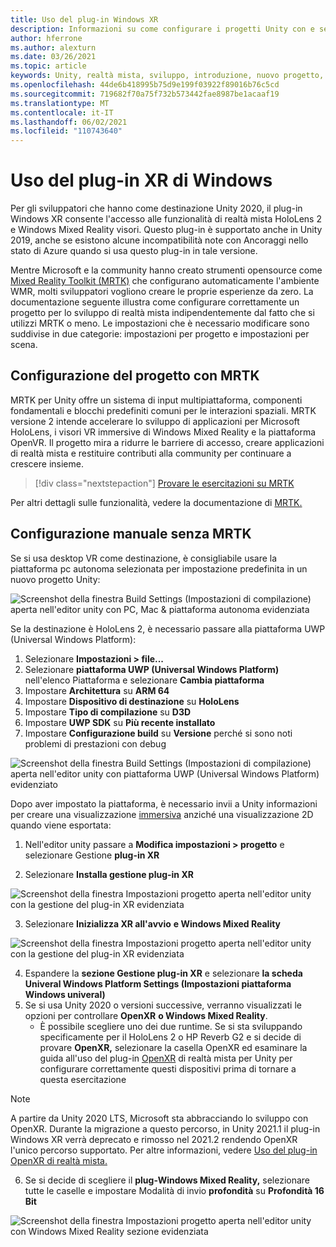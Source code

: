 ```yaml
---
title: Uso del plug-in Windows XR
description: Informazioni su come configurare i progetti Unity con e senza MRTK usando il supporto di Windows XR.
author: hferrone
ms.author: alexturn
ms.date: 03/26/2021
ms.topic: article
keywords: Unity, realtà mista, sviluppo, introduzione, nuovo progetto, Windows Mixed Reality, UWP, XR, prestazioni, legacy, mrtk, windows
ms.openlocfilehash: 44de6b418995b75d9e199f03922f89016b76c5cd
ms.sourcegitcommit: 719682f70a75f732b573442fae8987be1acaaf19
ms.translationtype: MT
ms.contentlocale: it-IT
ms.lasthandoff: 06/02/2021
ms.locfileid: "110743640"
---
```

# <a name="using-windows-xr-plugin"></a>Uso del plug-in XR di Windows

Per gli sviluppatori che hanno come destinazione Unity 2020, il plug-in Windows XR consente l'accesso alle funzionalità di realtà mista HoloLens 2 e Windows Mixed Reality visori.  Questo plug-in è supportato anche in Unity 2019, anche se esistono alcune incompatibilità note con Ancoraggi nello stato di Azure quando si usa questo plug-in in tale versione.

Mentre Microsoft e la community hanno creato strumenti opensource come [Mixed Reality Toolkit (MRTK)](https://microsoft.github.io/MixedRealityToolkit-Unity/Documentation/Installation.html) che configurano automaticamente l'ambiente WMR, molti sviluppatori vogliono creare le proprie esperienze da zero.  La documentazione seguente illustra come configurare correttamente un progetto per lo sviluppo di realtà mista indipendentemente dal fatto che si utilizzi MRTK o meno.  Le impostazioni che è necessario modificare sono suddivise in due categorie: impostazioni per progetto e impostazioni per scena.

## <a name="setting-up-your-project-with-mrtk"></a>Configurazione del progetto con MRTK

MRTK per Unity offre un sistema di input multipiattaforma, componenti fondamentali e blocchi predefiniti comuni per le interazioni spaziali. MRTK versione 2 intende accelerare lo sviluppo di applicazioni per Microsoft HoloLens, i visori VR immersive di Windows Mixed Reality e la piattaforma OpenVR. Il progetto mira a ridurre le barriere di accesso, creare applicazioni di realtà mista e restituire contributi alla community per continuare a crescere insieme.

> [!div class="nextstepaction"]
> [Provare le esercitazioni su MRTK](./tutorials/mr-learning-base-02.md?tabs=winxr)

Per altri dettagli sulle funzionalità, vedere la documentazione di [MRTK.](/windows/mixed-reality/mrtk-unity)

## <a name="manual-setup-without-mrtk"></a>Configurazione manuale senza MRTK

Se si usa desktop VR come destinazione, è consigliabile usare la piattaforma pc autonoma selezionata per impostazione predefinita in un nuovo progetto Unity:

![Screenshot della finestra Build Settings (Impostazioni di compilazione) aperta nell'editor unity con PC, Mac & piattaforma autonoma evidenziata](images/wmr-config-img-3.png)

Se la destinazione è HoloLens 2, è necessario passare alla piattaforma UWP (Universal Windows Platform):

1.  Selezionare **Impostazioni > file...**
2.  Selezionare **piattaforma UWP (Universal Windows Platform)** nell'elenco Piattaforma e selezionare **Cambia piattaforma**
3.  Impostare **Architettura** su **ARM 64**
4.  Impostare **Dispositivo di destinazione** su **HoloLens**
5.  Impostare **Tipo di compilazione** su **D3D**
6.  Impostare **UWP SDK** su **Più recente installato**
7.  Impostare **Configurazione build** su **Versione** perché si sono noti problemi di prestazioni con debug

![Screenshot della finestra Build Settings (Impostazioni di compilazione) aperta nell'editor unity con piattaforma UWP (Universal Windows Platform) evidenziato](images/wmr-config-img-4.png)

Dopo aver impostato la piattaforma, è necessario invii a Unity informazioni per creare una visualizzazione [immersiva](../../design/app-views.md) anziché una visualizzazione 2D quando viene esportata:

1. Nell'editor unity passare a **Modifica impostazioni > progetto** e selezionare Gestione **plug-in XR**

2. Selezionare **Installa gestione plug-in XR**

![Screenshot della finestra Impostazioni progetto aperta nell'editor unity con la gestione del plug-in XR evidenziata](images/wmr-config-img-5.png)

3. Selezionare **Inizializza XR all'avvio** **e Windows Mixed Reality**

![Screenshot della finestra Impostazioni progetto aperta nell'editor unity con la gestione del plug-in XR evidenziata](images/wmr-config-img-7.png)

4. Espandere la **sezione Gestione plug-in XR** e selezionare **la scheda Univeral Windows Platform Settings (Impostazioni piattaforma Windows univeral)**
5. Se si usa Unity 2020 o versioni successive, verranno visualizzati le opzioni per controllare **OpenXR** **o Windows Mixed Reality**. 
    * È possibile scegliere uno dei due runtime.  Se si sta sviluppando specificamente per il HoloLens 2 o HP Reverb G2 e si decide di provare **OpenXR,** selezionare la casella OpenXR ed esaminare la guida all'uso del plug-in [OpenXR](openxr-getting-started.md) di realtà mista per Unity per configurare correttamente questi dispositivi prima di tornare a questa esercitazione

> [!NOTE]
> A partire da Unity 2020 LTS, Microsoft sta abbracciando lo sviluppo con OpenXR.  Durante la migrazione a questo percorso, in Unity 2021.1 il plug-in Windows XR verrà deprecato e rimosso nel 2021.2 rendendo OpenXR l'unico percorso supportato. Per altre informazioni, vedere [Uso del plug-in OpenXR di realtà mista.](openxr-getting-started.md)

6. Se si decide di scegliere il **plug-Windows Mixed Reality,** selezionare tutte le caselle e impostare Modalità di invio **profondità** su **Profondità 16 Bit**

![Screenshot della finestra Impostazioni progetto aperta nell'editor unity con Windows Mixed Reality sezione evidenziata](images/wmr-config-img-8.png)